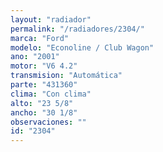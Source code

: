 ```yaml
---
layout: "radiador"
permalink: "/radiadores/2304/"
marca: "Ford"
modelo: "Econoline / Club Wagon"
ano: "2001"
motor: "V6 4.2"
transmision: "Automática"
parte: "431360"
clima: "Con clima"
alto: "23 5/8"
ancho: "30 1/8"
observaciones: ""
id: "2304"
---
```


